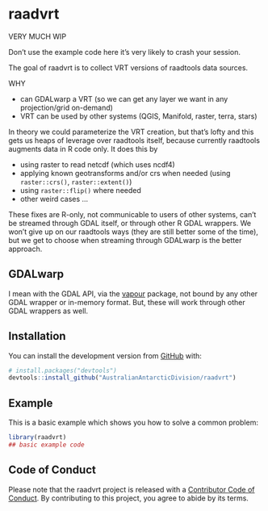 
<!-- README.md is generated from README.Rmd. Please edit that file -->

# raadvrt

<!-- badges: start -->

<!-- badges: end -->

VERY MUCH WIP

Don’t use the example code here it’s very likely to crash your session.

The goal of raadvrt is to collect VRT versions of raadtools data
sources.

WHY

  - can GDALwarp a VRT (so we can get any layer we want in any
    projection/grid on-demand)
  - VRT can be used by other systems (QGIS, Manifold, raster, terra,
    stars)

In theory we could parameterize the VRT creation, but that’s lofty and
this gets us heaps of leverage over raadtools itself, because currently
raadtools augments data in R code only. It does this by

  - using raster to read netcdf (which uses ncdf4)
  - applying known geotransforms and/or crs when needed (using
    `raster::crs()`, `raster::extent()`)
  - using `raster::flip()` where needed
  - other weird cases …

These fixes are R-only, not communicable to users of other systems,
can’t be streamed through GDAL itself, or through other R GDAL
wrappers. We won’t give up on our raadtools ways (they are still better
some of the time), but we get to choose when streaming through GDALwarp
is the better approach.

## GDALwarp

I mean with the GDAL API, via the
[vapour](https://CRAN.r-project.org/package=vapour) package, not bound
by any other GDAL wrapper or in-memory format. But, these will work
through other GDAL wrappers as well.

## Installation

You can install the development version from
[GitHub](https://github.com/) with:

``` r
# install.packages("devtools")
devtools::install_github("AustralianAntarcticDivision/raadvrt")
```

## Example

This is a basic example which shows you how to solve a common problem:

``` r
library(raadvrt)
## basic example code
```

## Code of Conduct

Please note that the raadvrt project is released with a [Contributor
Code of
Conduct](https://contributor-covenant.org/version/2/0/CODE_OF_CONDUCT.html).
By contributing to this project, you agree to abide by its terms.

